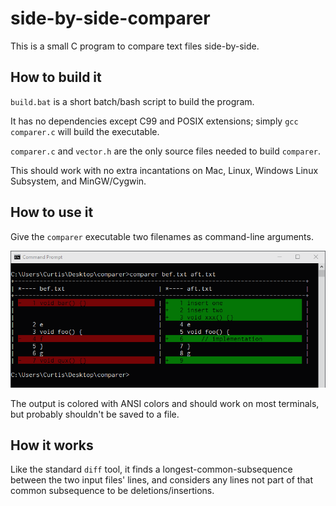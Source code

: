 # side-by-side-comparer
This is a small C program to compare text files side-by-side.

## How to build it

`build.bat` is a short batch/bash script to build the program.

It has no dependencies except C99 and POSIX extensions; simply `gcc comparer.c` will build the executable.

`comparer.c` and `vector.h` are the only source files needed to build `comparer`.

This should work with no extra incantations on Mac, Linux, Windows Linux Subsystem, and MinGW/Cygwin.

## How to use it

Give the `comparer` executable two filenames as command-line arguments.

![> comparer bef.txt aft.txt / red (on left) & green (on right) colored output comparing two sample files](https://github.com/CurtisFenner/side-by-side-comparer/blob/master/exampleoutput.png?raw=true)

The output is colored with ANSI colors and should work on most terminals, but probably shouldn't be saved to a file.

## How it works

Like the standard `diff` tool, it finds a longest-common-subsequence between the two input files' lines, and
considers any lines not part of that common subsequence to be deletions/insertions.
